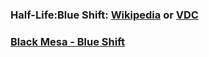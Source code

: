 ### Half-Life:Blue Shift: [Wikipedia] or [VDC]
### [Black Mesa - Blue Shift]

[Wikipedia]: https://en.wikipedia.org/wiki/Half-Life:_Blue_Shift
[VDC]: https://developer.valvesoftware.com/wiki/Half-Life:_Blue_Shift
[Black Mesa - Blue Shift]: https://www.moddb.com/mods/black-mesa-blue-shift-remake
